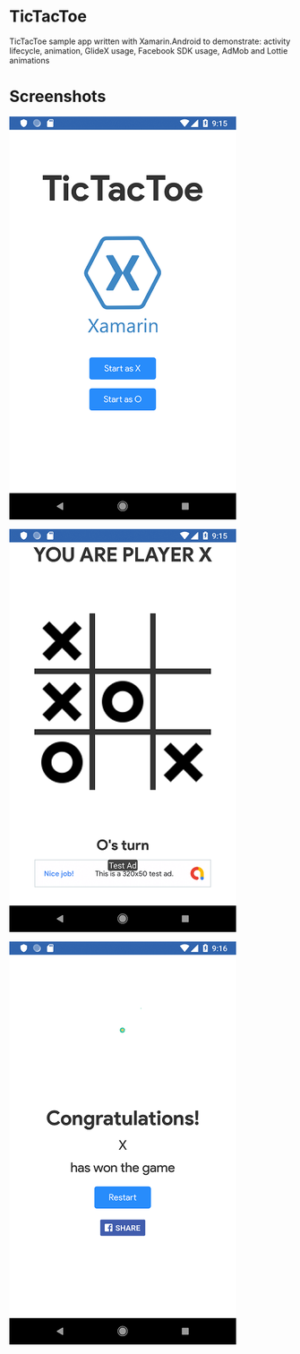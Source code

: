 # TicTacToe
TicTacToe sample app written with Xamarin.Android to demonstrate: activity lifecycle, animation, GlideX usage, Facebook SDK usage, AdMob and  Lottie animations

# Screenshots

![scr1](Screenshots/Screenshot_1.png)

![scr2](Screenshots/Screenshot_2.png)

![scr3](Screenshots/Screenshot_3.png)

